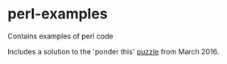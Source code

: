 # perl-examples
Contains examples of perl code

Includes a solution to the 'ponder this' [puzzle](http://www.research.ibm.com/haifa/ponderthis/challenges/March2016.html) from March 2016.

